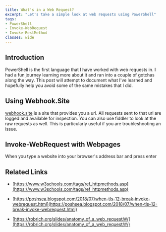 ```yaml
---
title: What's in a Web Request?
excerpt: "Let's take a simple look at web requests using PowerShell"
tags:
- PowerShell
- Invoke-WebRequest
- Invoke-RestMethod
classes: wide
---
```


## Introduction

PowerShell is the first language that I have worked with web requests in. I had a fun journey learning more about it and ran into a couple of gotchas along the way. This post will attempt to document what I've learned and hopefully help you avoid some of the same mistakes that I did.

## Using Webhook.Site

[webhook.site](https://webhook.site) is a site that provides you a url. All requests sent to that url are logged and available for inspection. You can also use fiddler to look at the raw requests as well. This is particularly useful if you are troubleshooting an issue.

## Invoke-WebRequest with Webpages

When you type a website into your browser's address bar and press enter


## Related Links

- [https://www.w3schools.com/tags/ref_httpmethods.asp](https://www.w3schools.com/tags/ref_httpmethods.asp)

- [https://poshsea.blogspot.com/2018/07/when-tls-12-break-invoke-webrequest.html](https://poshsea.blogspot.com/2018/07/when-tls-12-break-invoke-webrequest.html)

- [https://robrich.org/slides/anatomy_of_a_web_request/#/](https://robrich.org/slides/anatomy_of_a_web_request/#/)